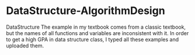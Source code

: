 # DataStructure-AlgorithmDesign
DataStructure
The example in my textbook comes from a classic textbook, but the names of all functions and variables are inconsistent with it. In order to get a high GPA in data structure class, I typed all these examples and uploaded them.
